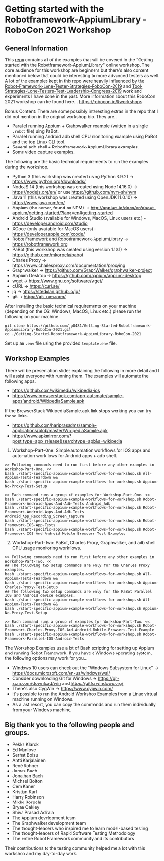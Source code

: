 # Getting started with the Robotframework-AppiumLibrary - RoboCon 2021 Workshop

## General Information

This [repo](https://github.com/jg8481/Getting-Started-Robotframework-AppiumLibrary-RoboCon-2021) contains all of the examples that will be covered in the "Getting started with the Robotframework-AppiumLibrary" online workshop. The core audience for this workshop are beginners but there's also content mentioned below that could be interesting to more advanced testers as well. A lot of the examples kept in this repo were heavily influenced by the [Robot-Framework-Lone-Tester-Strategies-RoboCon-2019](https://github.com/jg8481/Robot-Framework-Lone-Tester-Strategies-RoboCon-2019) and [Tool-Strategies-Lone-Testers-Test-Leadership-Congress-2019](https://github.com/jg8481/Tool-Strategies-Lone-Testers-Test-Leadership-Congress-2019) work and experiments I have done in the past. More information about this RoboCon 2021 workshop can be found here... https://robocon.io/#workshops

Bonus Content: There are some possibly interesting extras in the repo that I did not mention in the original workshop bio. They are...
- Parallel running Appium + Grahpwalker example (written in a single `.robot` file) uing PaBot.
- Parallel running Android adb shell CPU monitoring example using PaBot and the top Linux CLI tool.
- Several adb shell + Robotframework-AppiumLibrary examples.
- Some video capture examples.

The following are the basic technical requirements to run the examples during the workshop.
- Python 3 (this workshop was created using Python 3.9.2) -> https://www.python.org/downloads/
- NodeJS 14 (this workshop was created using Node 14.16.0) -> https://nodejs.org/en/ or use https://github.com/nvm-sh/nvm
- Java 11 (this workshop was created using OpenJDK 11.0.10) -> https://www.java.com/en/
- Appium (the server, found on NPM) -> http://appium.io/docs/en/about-appium/getting-started/?lang=en#getting-started
- Android Studio (available for Windows, MacOS, Linux users etc.) - https://developer.android.com/studio
- XCode (only available for MacOS users) - https://developer.apple.com/xcode/
- Robot Framework and Robotframework-AppiumLibrary -> https://robotframework.org
- PaBot (this workshop was created using version 1.10.1) -> https://github.com/mkorpela/pabot
- Charles Proxy -> https://www.charlesproxy.com/documentation/proxying
- Graphwalker -> https://github.com/GraphWalker/graphwalker-project
- Appium Desktop -> https://github.com/appium/appium-desktop
- wget -> https://www.gnu.org/software/wget/
- cURL -> https://curl.se/
- jq -> https://stedolan.github.io/jq/
- git -> https://git-scm.com/

After installing the basic technical requirements on your machine (depending on the OS: Windows, MacOS, Linux etc.) please run the following on your machine.
```
git clone https://github.com/jg8481/Getting-Started-Robotframework-AppiumLibrary-RoboCon-2021.git
cd ./Getting-Started-Robotframework-AppiumLibrary-RoboCon-2021
```
Set up an `.env` file using the provided `template.env` file.

## Workshop Examples

There will be presentation slides explaining the following in more detail and I will assist everyone with running them. The examples will automate the following apps.
- https://github.com/wikimedia/wikipedia-ios
- https://www.browserstack.com/app-automate/sample-apps/android/WikipediaSample.apk

If the BrowserStack WikipediaSample.apk link stops working you can try these links.
- https://github.com/hariprasadms/sample-applications/blob/master/WikipediaSample.apk
- https://www.apkmirror.com/?post_type=app_release&searchtype=apk&s=wikipedia

1. Workshop-Part-One: Simple automation workflows for IOS apps and automation workflows for Android apps + adb shell.
```
>> Following commands need to run first before any other examples in Workshop-Part-One. <<
bash ./start-specific-appium-example-workflows-for-workshop.sh All-Appium-Tests-Teardown &&
bash ./start-specific-appium-example-workflows-for-workshop.sh Appium-No-Proxy-Test-Setup

>> Each command runs a group of examples for Workshop-Part-One. <<
bash ./start-specific-appium-example-workflows-for-workshop.sh Robot-Framework-Android-Apps-And-Adb-Tests Android_Adb
bash ./start-specific-appium-example-workflows-for-workshop.sh Robot-Framework-Android-Apps-And-Adb-Tests Android_App_Recording_Screen_Capture
bash ./start-specific-appium-example-workflows-for-workshop.sh Robot-Framework-IOS-App-Tests
bash ./start-specific-appium-example-workflows-for-workshop.sh Robot-Framework-IOS-And-Android-Mobile-Browsers-Test-Examples

```

2. Workshop-Part-Two: PaBot, Charles Proxy, Graphwalker, and adb shell CPU usage monitoring workflows.
```
>> Following commands need to run first before any other examples in Workshop-Part-Two. <<
## The following two setup commands are only for the Charles Proxy examples.
bash ./start-specific-appium-example-workflows-for-workshop.sh All-Appium-Tests-Teardown &&
bash ./start-specific-appium-example-workflows-for-workshop.sh Appium-Charles-Proxy-Test-Setup
## The following two setup commands are only for the PaBot Parallel IOS and Android device examples.
bash ./start-specific-appium-example-workflows-for-workshop.sh All-Appium-Tests-Teardown &&
bash ./start-specific-appium-example-workflows-for-workshop.sh Appium-No-Proxy-Test-Setup

>> Each command runs a group of examples for Workshop-Part-Two. <<
bash ./start-specific-appium-example-workflows-for-workshop.sh Robot-Framework-Charles-Proxy-IOS-And-Android-Mobile-Browsers-Test-Example
bash ./start-specific-appium-example-workflows-for-workshop.sh Robot-Framework-Parallel-IOS-Android-Tests
```

The Workshop Examples use a lot of Bash scripting for setting up Appium and running Robot Framework. If you have a Windows operating system, the following options may work for you...
- Windows 10 users can check out the "Windows Subsystem for Linux" -> https://docs.microsoft.com/en-us/windows/wsl/
- Consider downloading Git for Windows -> https://git-scm.com/download/win and https://gitforwindows.org/
- There's also CygWin -> https://www.cygwin.com/
- It's possible to run the Android Workshop Examples from a Linux virtual machine running on Windows.
- As a last resort, you can copy the commands and run them individually from your Windows machine.

## Big thank you to the following people and groups.

- Pekka Klarck
- Ed Manlove
- Serhat Bolsu
- Antti Karjalainen
- René Rohner
- James Bach
- Jonathan Bach
- Michael Bolton
- Cem Kaner
- Kristian Karl
- Harry Robinson
- Mikko Korpela
- Bryan Oakley
- Shiva Prasad Adirala
- The Appium development team
- The Graphwalker development team
- The thought-leaders who inspired me to learn model-based testing
- The thought-leaders of Rapid Software Testing Methodology
- The entire Robot Framework community and its contributors

Their contributions to the testing community helped me a lot with this workshop and my day-to-day work.
